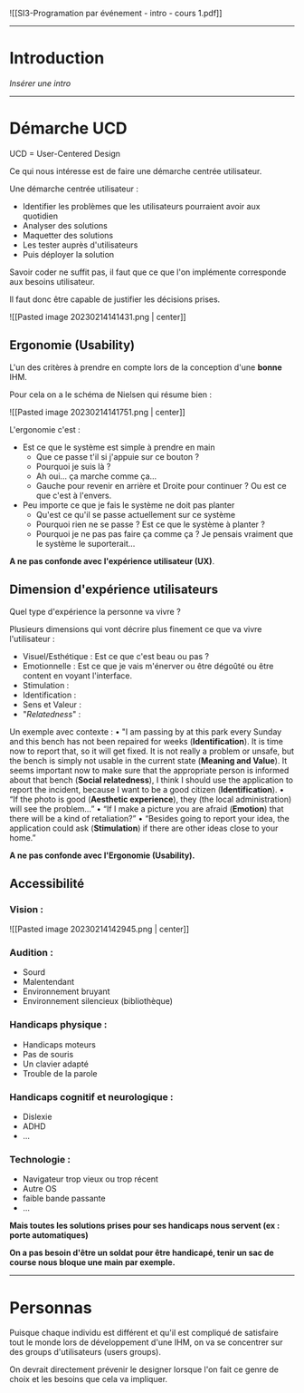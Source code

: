 
![[SI3-Programation par événement - intro - cours 1.pdf]]

---
# Introduction

*Insérer une intro*

---

# Démarche UCD

UCD = User-Centered Design

Ce qui nous intéresse est de faire une démarche centrée utilisateur.

Une démarche centrée utilisateur :
- Identifier les problèmes que les utilisateurs pourraient avoir aux quotidien
- Analyser des solutions
- Maquetter des solutions
- Les tester auprès d'utilisateurs
- Puis déployer la solution

Savoir coder ne suffit pas, il faut que ce que l'on implémente corresponde aux besoins utilisateur.

Il faut donc être capable de justifier les décisions prises.

![[Pasted image 20230214141431.png | center]]

## Ergonomie (Usability)

L'un des critères à prendre en compte lors de la conception d'une **bonne**
IHM.

Pour cela on a le schéma de Nielsen qui résume bien :

![[Pasted image 20230214141751.png | center]]


L'ergonomie c'est :
- Est ce que le système est simple à prendre en main
	- Que ce passe t'il si j'appuie sur ce bouton ?
	- Pourquoi je suis là ?
	- Ah oui... ça marche comme ça...
	- Gauche pour revenir en arrière et Droite pour continuer ? Ou est ce que c'est à l'envers.
- Peu importe ce que je fais le système ne doit pas planter
	- Qu'est ce qu'il se passe actuellement sur ce système
	- Pourquoi rien ne se passe ? Est ce que le système à planter ?
	- Pourquoi je ne pas pas faire ça comme ça ? Je pensais vraiment que le système le suporterait...

**A ne pas confonde avec l'expérience utilisateur (UX)**.

## Dimension d'expérience utilisateurs

Quel type d'expérience la personne va vivre ?

Plusieurs dimensions qui vont décrire plus finement ce que va vivre l'utilisateur :
- Visuel/Esthétique : Est ce que c'est beau ou pas ?
- Emotionnelle : Est ce que je vais m'énerver ou être dégoûté ou être content en voyant l'interface.
- Stimulation : 
-  Identification :
- Sens et Valeur :
- "*Relatedness*" :

Un exemple avec contexte :
• "I am passing by at this park every Sunday and this bench has not been repaired for weeks (**Identification**). It is time now to report that, so it will get fixed. It is not really a problem or unsafe, but the bench is simply not usable in the current state (**Meaning and Value**). It seems important now to make sure that the appropriate person is informed about that bench (**Social relatedness**), I think I should use the application to report the incident, because I want to be a good citizen (**Identification**). 
• “If the photo is good (**Aesthetic experience**), they (the local administration) will see the problem…” 
• “If I make a picture you are afraid (**Emotion**) that there will be a kind of retaliation?” 
• “Besides going to report your idea, the application could ask (**Stimulation**) if there are other ideas close to your home.”

**A ne pas confonde avec l'Ergonomie (Usability).**

## Accessibilité

### Vision :
![[Pasted image 20230214142945.png | center]]

### Audition :
- Sourd
- Malentendant
- Environnement bruyant
- Environnement silencieux (bibliothèque)

### Handicaps physique :
- Handicaps moteurs
- Pas de souris
- Un clavier adapté
- Trouble de la parole

### Handicaps cognitif et neurologique :
- Dislexie
- ADHD
- ...

### Technologie :
- Navigateur trop vieux ou trop récent
- Autre OS
- faible bande passante
- ...

**Mais toutes les solutions prises pour ses handicaps nous servent (ex : porte automatiques)**

**On a pas besoin d'être un soldat pour être handicapé, tenir un sac de course nous bloque une main par exemple.**

---
# Personnas

Puisque chaque individu est différent et qu'il est compliqué de satisfaire tout le monde lors de développement d'une IHM, on va se concentrer sur des groups d'utilisateurs (users groups).

On devrait directement prévenir le designer lorsque l'on fait ce genre de choix et les besoins que cela va impliquer.